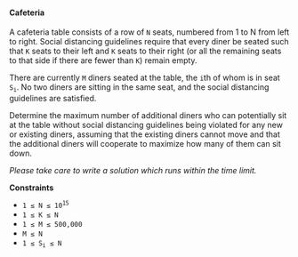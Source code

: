 #### Cafeteria

A cafeteria table consists of a row of `N` seats, numbered from 1 to N from
left to right. Social distancing guidelines require that every diner be seated
such that `K` seats to their left and `K` seats to their right (or all the
remaining seats to that side if there are fewer than `K`) remain empty.

There are currently `M` diners seated at the table, the `i`th of whom is in
seat <code>S<sub>i</sub></code>. No two diners are sitting in the same seat, and the social distancing guidelines are satisfied.

Determine the maximum number of additional diners who can potentially sit at the table without social distancing guidelines being violated for any new or existing diners, assuming that the existing diners cannot move and that the additional diners will cooperate to maximize how many of them can sit down.

_Please take care to write a solution which runs within the time limit._

**Constraints**

- <code>1 ≤ N ≤ 10<sup>15</sup></code>
- `1 ≤ K ≤ N`
- `1 ≤ M ≤ 500,000`
- `M ≤ N`
- <code>1 ≤ S<sub>i</sub> ≤ N</code>
